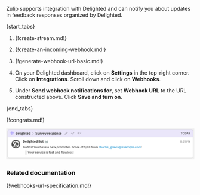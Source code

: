 Zulip supports integration with Delighted and can notify you
about updates in feedback responses organized by Delighted.

{start_tabs}

1. {!create-stream.md!}

1. {!create-an-incoming-webhook.md!}

1. {!generate-webhook-url-basic.md!}

1. On your Delighted dashboard, click on **Settings** in the
   top-right corner. Click on **Integrations**. Scroll down
   and click on **Webhooks**.

1. Under **Send webhook notifications for**, set **Webhook URL**
   to the URL constructed above. Click **Save and turn on**.

{end_tabs}

{!congrats.md!}

![](/static/images/integrations/delighted/001.png)

### Related documentation

{!webhooks-url-specification.md!}